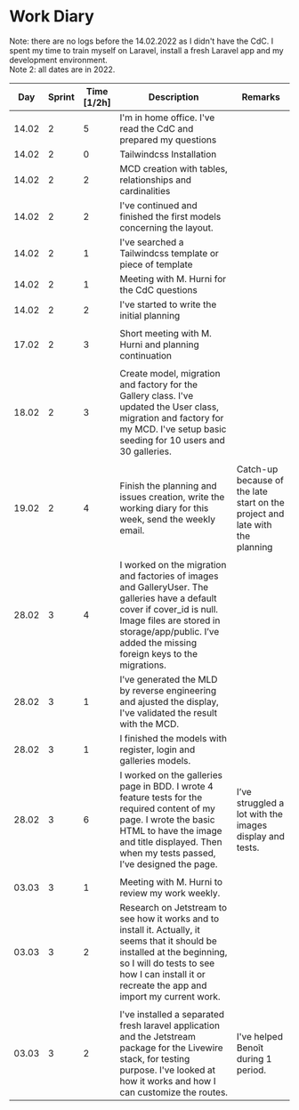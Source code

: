 # Work Diary

Note: there are no logs before the 14.02.2022 as I didn't have the CdC. I spent my time to train myself on Laravel, install a fresh Laravel app and my development environment.  
Note 2: all dates are in 2022.

| Day   | Sprint | Time<br>[1/2h] | Description                                                                                                                                                                                                                     | Remarks                                                                      |
|-------|--------|----------------|---------------------------------------------------------------------------------------------------------------------------------------------------------------------------------------------------------------------------------|------------------------------------------------------------------------------|
| 14.02 | 2      | 5              | I'm in home office. I've read the CdC and prepared my questions                                                                                                                                                                 |                                                                              |
| 14.02 | 2      | 0              | Tailwindcss Installation                                                                                                                                                                                                        |                                                                              |
| 14.02 | 2      | 2              | MCD creation with tables, relationships and cardinalities                                                                                                                                                                       |                                                                              |
| 14.02 | 2      | 2              | I've continued and finished the first models concerning the layout.                                                                                                                                                             |                                                                              |
| 14.02 | 2      | 1              | I've searched a Tailwindcss template or piece of template                                                                                                                                                                       |                                                                              |
| 14.02 | 2      | 1              | Meeting with M. Hurni for the CdC questions                                                                                                                                                                                     |                                                                              |
| 14.02 | 2      | 2              | I've started to write the initial planning                                                                                                                                                                                      |                                                                              |
|       |        |                |                                                                                                                                                                                                                                 |                                                                              |
| 17.02 | 2      | 3              | Short meeting with M. Hurni and planning continuation                                                                                                                                                                           |                                                                              |
|       |        |                |                                                                                                                                                                                                                                 |                                                                              |
| 18.02 | 2      | 3              | Create model, migration and factory for the Gallery class. I've updated the User class, migration and factory for my MCD. I've setup basic seeding for 10 users and 30 galleries.                                               |                                                                              |
|       |        |                |                                                                                                                                                                                                                                 |                                                                              |
| 19.02 | 2      | 4              | Finish the planning and issues creation, write the working diary for this week, send the weekly email.                                                                                                                          | Catch-up because of the late start on the project and late with the planning |
|       |        |                |                                                                                                                                                                                                                                 |                                                                              |
| 28.02 | 3      | 4              | I worked on the migration and factories of images and GalleryUser. The galleries have a default cover if cover_id is null. Image files are stored in storage/app/public. I’ve added the missing foreign keys to the migrations. |                                                                              |
| 28.02 | 3      | 1              | I’ve generated the MLD by reverse engineering and ajusted the display, I've validated the result with the MCD.                                                                                                                  |                                                                              |
| 28.02 | 3      | 1              | I finished the models with register, login and galleries models.                                                                                                                                                                |                                                                              |
| 28.02 | 3      | 6              | I worked on the galleries page in BDD. I wrote 4 feature tests for the required content of my page. I wrote the basic HTML to have the image and title displayed. Then when my tests passed, I’ve designed the page.            | I’ve struggled a lot with the images display and tests.                      |
|       |        |                |                                                                                                                                                                                                                                 |                                                                              |
| 03.03 | 3      | 1              | Meeting with M. Hurni to review my work weekly.                                                                                                                                                                                 |                                                                              |
| 03.03 | 3      | 2              | Research on Jetstream to see how it works and to install it. Actually, it seems that it should be installed at the beginning, so I will do tests to see how I can install it or recreate the app and import my current work.    |                                                                              |
|       |        |                |                                                                                                                                                                                                                                 |                                                                              |
| 03.03 | 3      | 2              | I've installed a separated fresh laravel application and the Jetstream package for the Livewire stack, for testing purpose. I've looked at how it works and how I can customize the routes.                                     | I've helped Benoît during 1 period.                                          |
